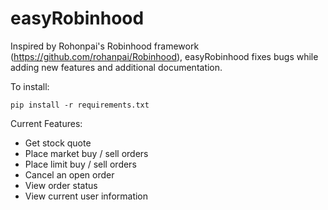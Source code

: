# easyRobinhood

Inspired by Rohonpai's Robinhood framework (https://github.com/rohanpai/Robinhood), easyRobinhood fixes bugs while adding new features and additional documentation. 

To install:

    pip install -r requirements.txt

Current Features:
* Get stock quote
* Place market buy / sell orders
* Place limit buy / sell orders
* Cancel an open order
* View order status
* View current user information